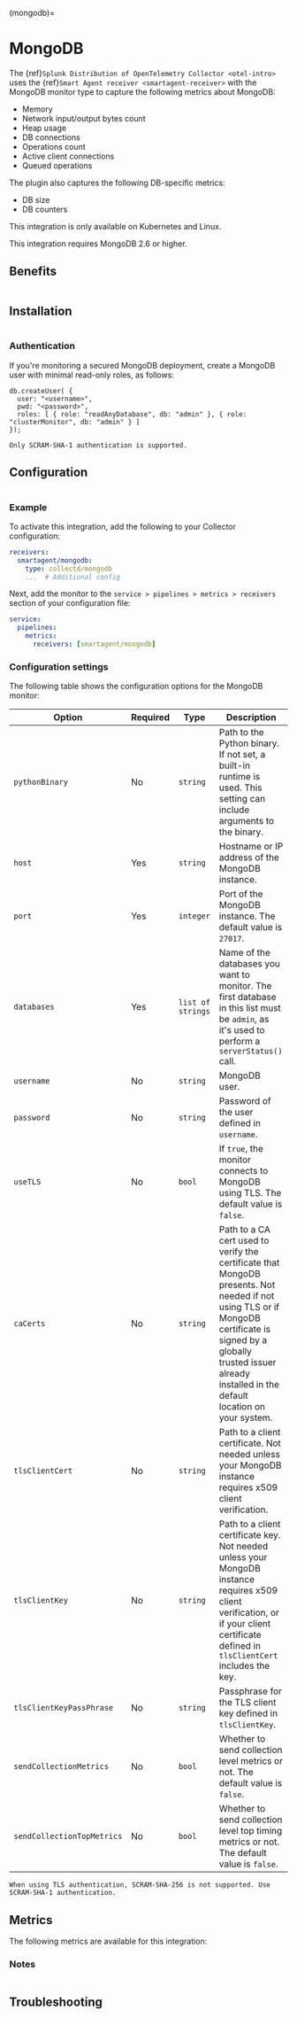 (mongodb)=
# MongoDB

<meta name="description" content="Use this Splunk Observability Cloud integration for the MongoDB monitor. See benefits, install, configuration, and metrics">

The {ref}`Splunk Distribution of OpenTelemetry Collector <otel-intro>` uses the {ref}`Smart Agent receiver <smartagent-receiver>` with the MongoDB monitor type to capture the following metrics about MongoDB:

* Memory
* Network input/output bytes count
* Heap usage
* DB connections
* Operations count
* Active client connections
* Queued operations

The plugin also captures the following DB-specific metrics:

* DB size
* DB counters

This integration is only available on Kubernetes and Linux. 

This integration requires MongoDB 2.6 or higher.

## Benefits

```{include} /_includes/benefits.md
```

## Installation

```{include} /_includes/collector-installation-linux.md
```

### Authentication

If you're monitoring a secured MongoDB deployment, create a MongoDB user with minimal read-only roles, as follows:

```
db.createUser( {
  user: "<username>",
  pwd: "<password>",
  roles: [ { role: "readAnyDatabase", db: "admin" }, { role: "clusterMonitor", db: "admin" } ]
});
```

```{note}
Only SCRAM-SHA-1 authentication is supported.
```

## Configuration

```{include} /_includes/configuration.md
```

### Example

To activate this integration, add the following to your Collector configuration:

```yaml
receivers:
  smartagent/mongodb:
    type: collectd/mongodb
    ...  # Additional config
```

Next, add the monitor to the `service > pipelines > metrics > receivers` section of your configuration file:

```yaml
service:
  pipelines:
    metrics:
      receivers: [smartagent/mongodb]
```

### Configuration settings

The following table shows the configuration options for the MongoDB monitor:

| Option | Required | Type | Description |
| --- | --- | --- | --- |
| `pythonBinary` | No | `string` | Path to the Python binary. If not set, a built-in runtime is used. This setting can include arguments to the binary. |
| `host` | Yes | `string` | Hostname or IP address of the MongoDB instance. |
| `port` | Yes | `integer` | Port of the MongoDB instance. The default value is `27017`. |
| `databases` | Yes | `list of strings` | Name of the databases you want to monitor. The first database in this list must be `admin`, as it's used to perform a `serverStatus()` call. |
| `username` | No | `string` | MongoDB user. |
| `password` | No | `string` | Password of the user defined in `username`. |
| `useTLS` | No | `bool` | If `true`, the monitor connects to MongoDB using TLS. The default value is `false`. |
| `caCerts` | No | `string` | Path to a CA cert used to verify the certificate that MongoDB presents. Not needed if not using TLS or if MongoDB certificate is signed by a globally trusted issuer already installed in the default location on your system. |
| `tlsClientCert` | No | `string` | Path to a client certificate. Not needed unless your MongoDB instance requires x509 client verification. |
| `tlsClientKey` | No | `string` | Path to a client certificate key. Not needed unless your MongoDB instance requires x509 client verification, or if your client certificate defined in `tlsClientCert` includes the key. |
| `tlsClientKeyPassPhrase` | No | `string` | Passphrase for the TLS client key defined in `tlsClientKey`. |
| `sendCollectionMetrics` | No | `bool` | Whether to send collection level metrics or not. The default value is `false`. |
| `sendCollectionTopMetrics` | No | `bool` | Whether to send collection level top timing metrics or not. The default value is `false`. |

```{note}
When using TLS authentication, SCRAM-SHA-256 is not supported. Use SCRAM-SHA-1 authentication.
```

## Metrics

The following metrics are available for this integration:

<div class="metrics-yaml" url="https://raw.githubusercontent.com/signalfx/splunk-otel-collector/main/internal/signalfx-agent/pkg/monitors/collectd/mongodb/metadata.yaml"></div>

### Notes

```{include} /_includes/metric-defs.md
```

## Troubleshooting

```{include} /_includes/troubleshooting.md
```
